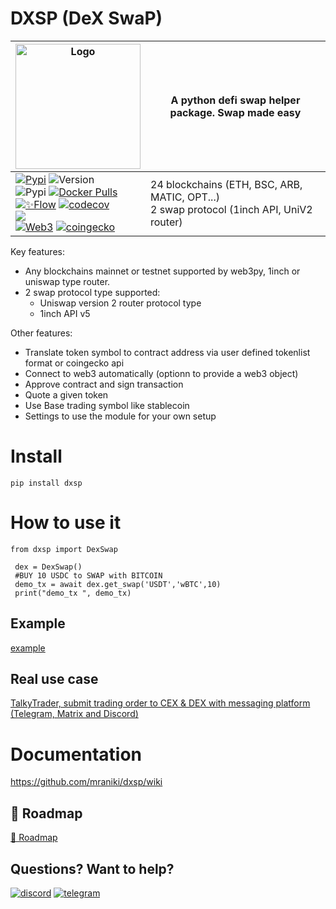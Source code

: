# DXSP (DeX SwaP)

|<img width="200" alt="Logo" src="https://user-images.githubusercontent.com/8766259/231213427-63ea2752-13d5-4993-aee2-90671b57fc6e.png">  | A python defi swap helper package. Swap made easy |
| ------------- | ------------- |
|[![Pypi](https://badgen.net/badge/icon/dxsp?icon=pypi&label)](https://pypi.org/project/dxsp/) ![Version](https://img.shields.io/pypi/v/dxsp)<br>  ![Pypi](https://img.shields.io/pypi/dm/dxsp) [![Docker Pulls](https://badgen.net/docker/pulls/mraniki/dxsp)](https://hub.docker.com/r/mraniki/dxsp)<br>[![✨Flow](https://github.com/mraniki/dxsp/actions/workflows/%E2%9C%A8Flow.yml/badge.svg)](https://github.com/mraniki/dxsp/actions/workflows/%E2%9C%A8Flow.yml) [![codecov](https://codecov.io/gh/mraniki/dxsp/branch/main/graph/badge.svg?token=39ED0ZA6IH)](https://codecov.io/gh/mraniki/dxsp) <br>![](https://healthchecks.io/badge/227be4cc-702a-4ac8-b37b-d3d5a3/UcTrNrys-2/dxsp.svg)<br>[![Web3](https://badgen.net/badge/icon/web3/black?icon=libraries&label)](https://github.com/ethereum/web3.py) [![coingecko](https://badgen.net/badge/icon/coingecko/black?icon=libraries&label)](https://github.com/coingecko)|24 blockchains (ETH, BSC, ARB, MATIC, OPT...)<br>2 swap protocol (1inch API, UniV2 router)

Key features:

- Any blockchains mainnet or testnet supported by web3py, 1inch or uniswap type router.
- 2 swap protocol type supported:
  - Uniswap version 2 router protocol type
  - 1inch API v5

Other features:

- Translate token symbol to contract address via user defined tokenlist format or coingecko api
- Connect to web3 automatically (optionn to provide a web3 object)
- Approve contract and sign transaction
- Quote a given token
- Use Base trading symbol like stablecoin
- Settings to use the module for your own setup

# Install

`pip install dxsp`

# How to use it

```
from dxsp import DexSwap

 dex = DexSwap()
 #BUY 10 USDC to SWAP with BITCOIN
 demo_tx = await dex.get_swap('USDT','wBTC',10)
 print("demo_tx ", demo_tx)
```

## Example

[example](https://github.com/mraniki/dxsp/blob/main/examples/example.py)


## Real use case

[TalkyTrader, submit trading order to CEX & DEX with messaging platform (Telegram, Matrix and Discord)](https://github.com/mraniki/tt)

# Documentation

<https://github.com/mraniki/dxsp/wiki>

## 🚧 Roadmap

[🚧 Roadmap](https://github.com/mraniki/dxsp/milestones)

## Questions? Want to help?

[![discord](https://badgen.net/badge/icon/discord/purple?icon=discord&label)](https://discord.gg/vegJQGrRRa)
[![telegram](https://badgen.net/badge/icon/telegram?icon=telegram&label)](https://t.me/TTTalkyTraderChat/1)
